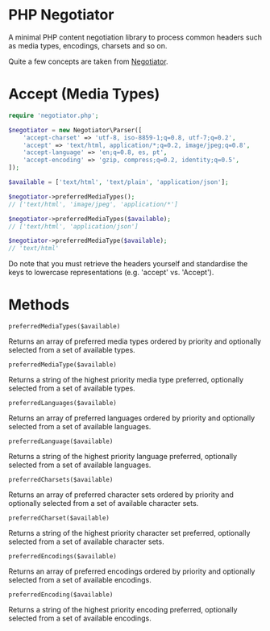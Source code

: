 PHP Negotiator
==============

A minimal PHP content negotiation library to process common headers such as media types, encodings, charsets and so on.

Quite a few concepts are taken from [Negotiator](https://github.com/federomero/negotiator).

Accept (Media Types)
==============

```php
require 'negotiator.php';

$negotiator = new Negotiator\Parser([
	'accept-charset' => 'utf-8, iso-8859-1;q=0.8, utf-7;q=0.2',
	'accept' => 'text/html, application/*;q=0.2, image/jpeg;q=0.8',
	'accept-language' => 'en;q=0.8, es, pt',
	'accept-encoding' => 'gzip, compress;q=0.2, identity;q=0.5',
]);

$available = ['text/html', 'text/plain', 'application/json'];

$negotiator->preferredMediaTypes();
// ['text/html', 'image/jpeg', 'application/*']

$negotiator->preferredMediaTypes($available);
// ['text/html', 'application/json']

$negotiator->preferredMediaType($available);
// 'text/html'

```

Do note that you must retrieve the headers yourself and standardise the keys to lowercase representations (e.g. 'accept' vs. 'Accept').

Methods
==============

`preferredMediaTypes($available)`

Returns an array of preferred media types ordered by priority and optionally selected from a set of available types.

`preferredMediaType($available)`

Returns a string of the highest priority media type preferred, optionally selected from a set of available types.

`preferredLanguages($available)`

Returns an array of preferred languages ordered by priority and optionally selected from a set of available languages.

`preferredLanguage($available)`

Returns a string of the highest priority language preferred, optionally selected from a set of available languages.

`preferredCharsets($available)`

Returns an array of preferred character sets ordered by priority and optionally selected from a set of available character sets.

`preferredCharset($available)`

Returns a string of the highest priority character set preferred, optionally selected from a set of available character sets.

`preferredEncodings($available)`

Returns an array of preferred encodings ordered by priority and optionally selected from a set of available encodings.

`preferredEncoding($available)`

Returns a string of the highest priority encoding preferred, optionally selected from a set of available encodings.
